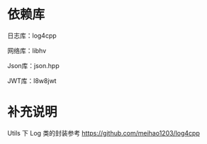 # 依赖库

日志库：log4cpp

网络库：libhv

Json库：json.hpp

JWT库：l8w8jwt

# 补充说明

Utils 下 Log 类的封装参考 https://github.com/meihao1203/log4cpp

